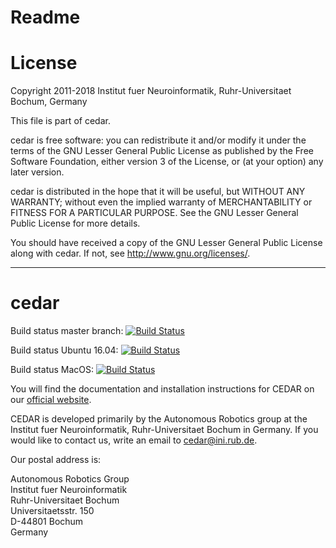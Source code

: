 Readme
======

# License

Copyright 2011-2018 Institut fuer Neuroinformatik, Ruhr-Universitaet Bochum, Germany
 
This file is part of cedar.

cedar is free software: you can redistribute it and/or modify it under the
terms of the GNU Lesser General Public License as published by the Free
Software Foundation, either version 3 of the License, or (at your option) any
later version.

cedar is distributed in the hope that it will be useful, but WITHOUT ANY
WARRANTY; without even the implied warranty of MERCHANTABILITY or FITNESS FOR A
PARTICULAR PURPOSE. See the GNU Lesser General Public License for more details.

You should have received a copy of the GNU Lesser General Public License along
with cedar. If not, see <http://www.gnu.org/licenses/>.

---

# cedar

Build status master branch: [![Build Status](https://travis-ci.org/cedar/cedar.svg?branch=master)](https://travis-ci.org/cedar/cedar)

Build status Ubuntu 16.04: [![Build Status](https://dev.azure.com/ini-cedar/cedar/_apis/build/status/cedar-Ubuntu1604-CI)](https://dev.azure.com/ini-cedar/cedar/_build/latest?definitionId=2)

Build status MacOS: [![Build Status](https://dev.azure.com/ini-cedar/cedar/_apis/build/status/cedar-macos)](https://dev.azure.com/ini-cedar/cedar/_build/latest?definitionId=5)

You will find the documentation and installation instructions for CEDAR on our
[official website](https://cedar.ini.rub.de).

CEDAR is developed primarily by the Autonomous Robotics group at the Institut
fuer Neuroinformatik, Ruhr-Universitaet Bochum in Germany. If you would like to
contact us, write an email to cedar@ini.rub.de.

Our postal address is:

Autonomous Robotics Group  
Institut fuer Neuroinformatik  
Ruhr-Universitaet Bochum  
Universitaetsstr. 150  
D-44801 Bochum  
Germany
